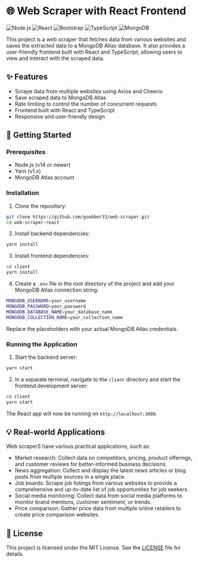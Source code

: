 # 🌐 Web Scraper with React Frontend

![Node.js](https://img.shields.io/static/v1?style=for-the-badge&message=Node.js&color=339933&logo=Node.js&logoColor=FFFFFF&label=)
![React](https://img.shields.io/static/v1?style=for-the-badge&message=React&color=61DAFB&logo=React&logoColor=FFFFFF&label=)
![Bootstrap](https://img.shields.io/static/v1?style=for-the-badge&message=Bootstrap&color=7952B3&logo=Bootstrap&logoColor=FFFFFF&label=)
![TypeScript](https://img.shields.io/static/v1?style=for-the-badge&message=TypeScript&color=3178C6&logo=TypeScript&logoColor=FFFFFF&label=)
![MongoDB](https://img.shields.io/static/v1?style=for-the-badge&message=MongoDB&color=47A248&logo=MongoDB&logoColor=FFFFFF&label=)

This project is a web scraper that fetches data from various websites and saves the extracted data to a MongoDB Atlas database. It also provides a user-friendly frontend built with React and TypeScript, allowing users to view and interact with the scraped data.

## ✨ Features

- Scrape data from multiple websites using Axios and Cheerio
- Save scraped data to MongoDB Atlas
- Rate limiting to control the number of concurrent requests
- Frontend built with React and TypeScript
- Responsive and user-friendly design

## 🚀 Getting Started

### Prerequisites

- Node.js (v14 or newer)
- Yarn (v1.x)
- MongoDB Atlas account

### Installation

1. Clone the repository:

```bash
git clone https://github.com/goobber33/web-scraper.git
cd web-scraper-react
```

2. Install backend dependencies:

```bash
yarn install
```

3. Install frontend dependencies:

```bash
cd client
yarn install
```

4. Create a `.env` file in the root directory of the project and add your MongoDB Atlas connection string:

```bash
MONGODB_USERNAME=your_username
MONGODB_PASSWORD=your_password
MONGODB_DATABASE_NAME=your_database_name
MONGODB_COLLECTION_NAME=your_collection_name
```

Replace the placeholders with your actual MongoDB Atlas credentials.

### Running the Application

1. Start the backend server:

```bash
yarn start
```

2. In a separate terminal, navigate to the `client` directory and start the frontend development server:

```bash
cd client
yarn start
```

The React app will now be running on `http://localhost:3000`.

## 💡 Real-world Applications
Web scraperS have various practical applications, such as:

- Market research: Collect data on competitors, pricing, product offerings, and customer reviews for better-informed business decisions.
- News aggregation: Collect and display the latest news articles or blog posts from multiple sources in a single place.
- Job boards: Scrape job listings from various websites to provide a comprehensive and up-to-date list of job opportunities for job seekers.
- Social media monitoring: Collect data from social media platforms to monitor brand mentions, customer sentiment, or trends.
- Price comparison: Gather price data from multiple online retailers to create price comparison websites.

## 📄 License

This project is licensed under the MIT License. See the [LICENSE](LICENSE) file for details.

